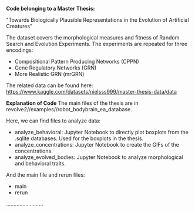 **Code belonging to a Master Thesis:** <br />

  "Towards Biologically Plausible Representations in the Evolution of Artificial Creatures"<br />

The dataset covers the morphological measures and fitness of Random Search and Evolution Experiments. The experiments are repeated for three encodings: <br />

* Compositional Pattern Producing Networks (CPPN) <br />
* Gene Regulatory Networks (GRN) <br />
* More Realistic GRN (mrGRN) <br />

The related data can be found here: https://www.kaggle.com/datasets/nielsss999/master-thesis-data/data <br />

**Explanation of Code**
The main files of the thesis are in revolve2//examples//robot_bodybrain_ea_database. <br />

Here, we can find files to analyze data: <br />
* analyze_behavioral: Jupyter Notebook to directly plot boxplots from the .sqlite databases. Used for the boxplots in the thesis. <br />
* analyze_concentrations: Jupyter Notebook to create the GIFs of the concentrations.  <br />
* analyze_evolved_bodies: Jupyter Notebook to analyze morphological and behavioral traits. <br />

And the main file and rerun files:<br />
* main <br />
* rerun <br />


.........................

